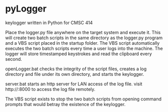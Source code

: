 # pyLogger
keylogger written in Python for CMSC 414

Place the logger.py file anywhere on the target system and execute it. This will create two batch scripts in the same directory as the logger.py program and a VBS script placed in the startup folder. The VBS script automatically executes the two batch scripts every time a user logs into the machine. The logger will store timestamped keystrokes and read the clipboard every second.

openLogger.bat checks the integrity of the script files, creates a log directory and file under its own directory, and starts the keylogger.

server.bat starts an http server for LAN access of the log file. visit http://<target ip>:8000 to access the log file remotely.
  
The VBS script exists to stop the two batch scripts from opening command prompts that would betray the existence of the keylogger.
